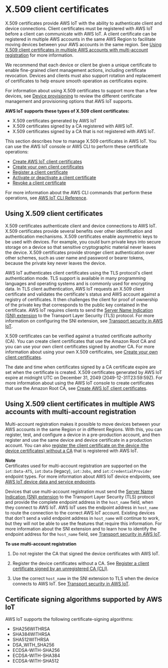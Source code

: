 # X\.509 client certificates<a name="x509-client-certs"></a>

X\.509 certificates provide AWS IoT with the ability to authenticate client and device connections\. Client certificates must be registered with AWS IoT before a client can communicate with AWS IoT\. A client certificate can be registered in multiple AWS accounts in the same AWS Region to facilitate moving devices between your AWS accounts in the same region\. See [Using X\.509 client certificates in multiple AWS accounts with multi\-account registration](#multiple-account-cert) for more information\. 

We recommend that each device or client be given a unique certificate to enable fine\-grained client management actions, including certificate revocation\. Devices and clients must also support rotation and replacement of certificates to help ensure smooth operation as certificates expire\.

For information about using X\.509 certificates to support more than a few devices, see [Device provisioning](iot-provision.md) to review the different certificate management and provisioning options that AWS IoT supports\.

**AWS IoT supports these types of X\.509 client certificates:**
+  X\.509 certificates generated by AWS IoT
+  X\.509 certificates signed by a CA registered with AWS IoT\.
+  X\.509 certificates signed by a CA that is not registered with AWS IoT\.

This section describes how to manage X\.509 certificates in AWS IoT\. You can use the AWS IoT console or AWS CLI to perform these certificate operations:
+ [Create AWS IoT client certificates](device-certs-create.md)
+ [Create your own client certificates](device-certs-your-own.md)
+ [Register a client certificate](register-device-cert.md)
+ [Activate or deactivate a client certificate](activate-or-deactivate-device-cert.md)
+ [Revoke a client certificate](revoke-ca-cert.md)

For more information about the AWS CLI commands that perform these operations, see [AWS IoT CLI Reference](https://awscli.amazonaws.com/v2/documentation/api/latest/reference/iot/index.html)\.

## Using X\.509 client certificates<a name="x509-client-cert-basics"></a>

X\.509 certificates authenticate client and device connections to AWS IoT\. X\.509 certificates provide several benefits over other identification and authentication mechanisms\. X\.509 certificates enable asymmetric keys to be used with devices\. For example, you could burn private keys into secure storage on a device so that sensitive cryptographic material never leaves the device\. X\.509 certificates provide stronger client authentication over other schemes, such as user name and password or bearer tokens, because the private key never leaves the device\.

AWS IoT authenticates client certificates using the TLS protocol's client authentication mode\. TLS support is available in many programming languages and operating systems and is commonly used for encrypting data\. In TLS client authentication, AWS IoT requests an X\.509 client certificate and validates the certificate's status and AWS account against a registry of certificates\. It then challenges the client for proof of ownership of the private key that corresponds to the public key contained in the certificate\. AWS IoT requires clients to send the [Server Name Indication \(SNI\) extension](https://tools.ietf.org/html/rfc3546#section-3.1) to the Transport Layer Security \(TLS\) protocol\. For more information on configuring the SNI extension, see [Transport security in AWS IoT](transport-security.md)\.

X\.509 certificates can be verified against a trusted certificate authority \(CA\)\. You can create client certificates that use the Amazon Root CA and you can use your own client certificates signed by another CA\. For more information about using your own X\.509 certificates, see [Create your own client certificates](device-certs-your-own.md)\.

The date and time when certificates signed by a CA certificate expire are set when the certificate is created\. X\.509 certificates generated by AWS IoT expire at midnight UTC on December 31, 2049 \(2049\-12\-31T23:59:59Z\)\. For more information about using the AWS IoT console to create certificates that use the Amazon Root CA, see [Create AWS IoT client certificates](device-certs-create.md)\.

## Using X\.509 client certificates in multiple AWS accounts with multi\-account registration<a name="multiple-account-cert"></a>

Multi\-account registration makes it possible to move devices between your AWS accounts in the same Region or in different Regions\. With this, you can register, test, and configure a device in a pre\-production account, and then register and use the same device and device certificate in a production account\. You can also [register the client certificate on the device \(the device certificates\) without a CA](manual-cert-registration.md#manual-cert-registration-noca-cli) that is registered with AWS IoT\. 

**Note**  
Certificates used for multi\-account registration are supported on the `iot:Data-ATS`, `iot:Data` \(legacy\), `iot:Jobs`, and `iot:CredentialProvider` endpoint types\. For more information about AWS IoT device endpoints, see [AWS IoT device data and service endpoints](iot-connect-devices.md#iot-connect-device-endpoints)\.

Devices that use multi\-account registration must send the [Server Name Indication \(SNI\) extension](https://tools.ietf.org/html/rfc3546#section-3.1) to the Transport Layer Security \(TLS\) protocol and provide the complete endpoint address in the `host_name` field, when they connect to AWS IoT\. AWS IoT uses the endpoint address in `host_name` to route the connection to the correct AWS IoT account\. Existing devices that don't send a valid endpoint address in `host_name` will continue to work, but they will not be able to use the features that require this information\. For more information about the SNI extension and to learn how to identify the endpoint address for the `host_name` field, see [Transport security in AWS IoT](transport-security.md)\. 

**To use multi\-account registration**

1. Do not register the CA that signed the device certificates with AWS IoT\.

1. Register the device certificates without a CA\. See [Register a client certificate signed by an unregistered CA \(CLI\)](manual-cert-registration.md#manual-cert-registration-noca-cli)\.

1. Use the correct `host_name` in the SNI extension to TLS when the device connects to AWS IoT\. See [Transport security in AWS IoT](transport-security.md)\.

## Certificate signing algorithms supported by AWS IoT<a name="x509-cert-algorithms"></a>

AWS IoT supports the following certificate\-signing algorithms:
+ SHA256WITHRSA
+ SHA384WITHRSA
+ SHA512WITHRSA
+ DSA\_WITH\_SHA256
+ ECDSA\-WITH\-SHA256
+ ECDSA\-WITH\-SHA384
+ ECDSA\-WITH\-SHA512
